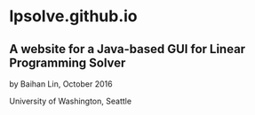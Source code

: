 # lpsolve.github.io

## A website for a Java-based GUI for Linear Programming Solver  

  
by Baihan Lin, October 2016  

University of Washington, Seattle
